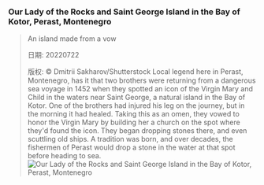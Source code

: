 ### Our Lady of the Rocks and Saint George Island in the Bay of Kotor, Perast, Montenegro
> An island made from a vow> > 日期: 20220722> > 版权: © Dmitrii Sakharov/Shutterstock
 Local legend here in Perast, Montenegro, has it that two brothers were returning from a dangerous sea voyage in 1452 when they spotted an icon of the Virgin Mary and Child in the waters near Saint George, a natural island in the Bay of Kotor. One of the brothers had injured his leg on the journey, but in the morning it had healed. Taking this as an omen, they vowed to honor the Virgin Mary by building her a church on the spot where they'd found the icon. They began dropping stones there, and even scuttling old ships. A tradition was born, and over decades, the fishermen of Perast would drop a stone in the water at that spot before heading to sea.
![Our Lady of the Rocks and Saint George Island in the Bay of Kotor, Perast, Montenegro](/th?id=OHR.SGIMontenegro_EN-US4280095085_1920x1080.jpg&rf=LaDigue_1920x1080.jpg)
